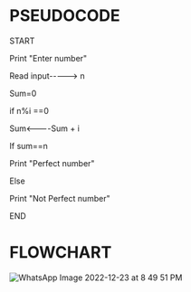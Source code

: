 # PSEUDOCODE
START


Print "Enter number"


Read input-----> n


Sum=0


if n%i ==0


Sum<----Sum + i


If sum==n 


Print "Perfect number"


Else 


Print "Not Perfect number"


END

# FLOWCHART
![WhatsApp Image 2022-12-23 at 8 49 51 PM](https://user-images.githubusercontent.com/117601111/209444736-6e930205-2b74-4d51-b3a0-7015590356d1.jpeg)

